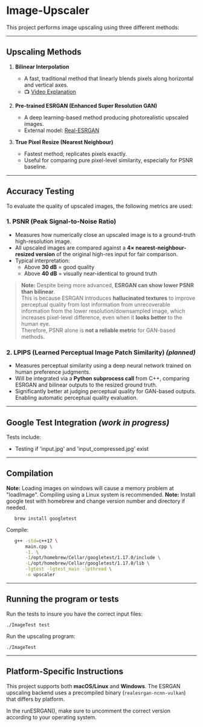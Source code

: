 # Image-Upscaler

This project performs image upscaling using three different methods:

---

## Upscaling Methods

1. **Bilinear Interpolation**
   - A fast, traditional method that linearly blends pixels along horizontal and vertical axes.
   - 📺 [Video Explanation](https://www.youtube.com/watch?v=AqscP7rc8_M)

2. **Pre-trained ESRGAN (Enhanced Super Resolution GAN)**
   - A deep learning-based method producing photorealistic upscaled images.
   - External model: [Real-ESRGAN](https://github.com/xinntao/Real-ESRGAN/?tab=readme-ov-file)

3. **True Pixel Resize (Nearest Neighbour)**
   - Fastest method; replicates pixels exactly.
   - Useful for comparing pure pixel-level similarity, especially for PSNR baseline.

---

## Accuracy Testing

To evaluate the quality of upscaled images, the following metrics are used:

### 1. **PSNR (Peak Signal-to-Noise Ratio)**
   - Measures how numerically close an upscaled image is to a ground-truth high-resolution image.
   - All upscaled images are compared against a **4× nearest-neighbour-resized version** of the original high-res input for fair comparison.
   - Typical interpretation:
     - Above **30 dB** = good quality
     - Above **40 dB** = visually near-identical to ground truth

>  **Note:** Despite being more advanced, **ESRGAN can show lower PSNR than bilinear**.  
> This is because ESRGAN introduces **hallucinated textures** to improve perceptual quality from lost information from unrecoverable information from the lower resolution/downsampled image, which increases pixel-level difference, even when it **looks better** to the human eye.  
> Therefore, PSNR alone is **not a reliable metric** for GAN-based methods.

### 2. **LPIPS (Learned Perceptual Image Patch Similarity)** _(planned)_
   - Measures perceptual similarity using a deep neural network trained on human preference judgments.
   - Will be integrated via a **Python subprocess call** from C++, comparing ESRGAN and bilinear outputs to the resized ground truth.
   - Significantly better at judging perceptual quality for GAN-based outputs. Enabling automatic perceptual quality evaluation.

---

## Google Test Integration _(work in progress)_

Tests include:
- Testing if 'input.jpg' and 'input_compressed.jpg' exist
---

## Compilation
 **Note:** Loading images on windows will cause a memory problem at "loadImage". Compiling using a Linux system is recommended.
 **Note:** Install google test with homebrew and change version number and directory if needed.

```
   brew install googletest
```
Compile:

```bash
   g++ -std=c++17 \
       main.cpp \
       -I. \
       -I/opt/homebrew/Cellar/googletest/1.17.0/include \
       -L/opt/homebrew/Cellar/googletest/1.17.0/lib \
       -lgtest -lgtest_main -lpthread \
       -o upscaler

```

---
## Running the program or tests
Run the tests to insure you have the correct input files:
```
./ImageTest test
```
Run the upscaling program:
```
./ImageTest
```

---

## Platform-Specific Instructions

This project supports both **macOS/Linux** and **Windows**. The ESRGAN upscaling backend uses a precompiled binary (`realesrgan-ncnn-vulkan`) that differs by platform.

In the runESRGAN(), make sure to uncomment the correct version according to your operating system.

